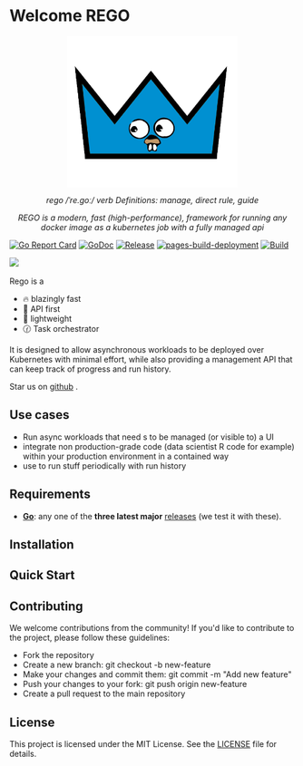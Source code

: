 # Welcome REGO
<p align="center">
    <img align="center" width="300px" src="./rego.png">
</p>

<p align="center">
    <em>rego /ˈre.ɡoː/ verb Definitions: manage, direct rule, guide</em>
</p>

<p align="center">
    <em>REGO is a modern, fast (high-performance), framework for running any docker image as a kubernetes job with a fully managed api</em>
</p>


[![Go Report Card](https://goreportcard.com/badge/github.com/drorivry/rego)](https://goreportcard.com/report/github.com/drorivry/rego)
[![GoDoc](https://pkg.go.dev/badge/github.com/drorivry/rego?status.svg)](https://pkg.go.dev/github.com/drorivry/rego?tab=doc)
[![Release](https://img.shields.io/github/release/drorivry/rego.svg?style=flat-square)](https://github.com/drorivry/rego/releases)
[![pages-build-deployment](https://github.com/drorIvry/rego/actions/workflows/pages/pages-build-deployment/badge.svg)](https://github.com/drorIvry/rego/actions/workflows/pages/pages-build-deployment)
[![Build](https://github.com/drorIvry/rego/actions/workflows/go.yml/badge.svg?branch=main)](https://github.com/drorIvry/rego/actions/workflows/go.yml)

[![](https://dcbadge.vercel.app/api/server/J6qKw7Zx)](https://discord.gg/J6qKw7Zx)

Rego is a 

- 🔥  blazingly fast
- 🥇 API first
- 🌈 lightweight
- 🕜 Task orchestrator

It is designed to allow asynchronous workloads to be deployed over Kubernetes with minimal effort, while also providing a management API that can keep track of progress and run history.


Star us on [github](https://www.github.com/drorivry/rego) .

## Use cases

- Run async workloads that need s to be managed (or visible to) a UI
- integrate non production-grade code (data scientist R code for example) within your production environment in a contained way
- use to run stuff periodically with run history


## Requirements


- **[Go](https://go.dev/)**: any one of the **three latest major** [releases](https://go.dev/doc/devel/release) (we test it with these).



## Installation


## Quick Start

## Contributing
We welcome contributions from the community! If you'd like to contribute to the project, please follow these guidelines:

- Fork the repository
- Create a new branch: git checkout -b new-feature
- Make your changes and commit them: git commit -m "Add new feature"
- Push your changes to your fork: git push origin new-feature
- Create a pull request to the main repository

## License

This project is licensed under the MIT License. See the [LICENSE](https://github.com//go-weather-app/blob/main/LICENSE) file for details.